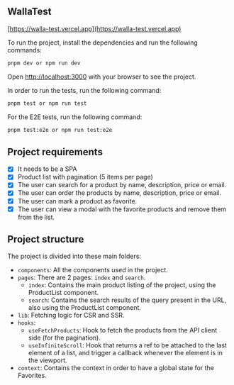 ## WallaTest

[https://walla-test.vercel.app](https://walla-test.vercel.app)

To run the project, install the dependencies and run the following commands:

```bash
pnpm dev or npm run dev
```

Open [http://localhost:3000](http://localhost:3000) with your browser to see the project.

In order to run the tests, run the following command:

```bash
pnpm test or npm run test
```

For the E2E tests, run the following command:

```bash
pnpm test:e2e or npm run test:e2e
```

## Project requirements
- [x] It needs to be a SPA
- [x] Product list with pagination (5 items per page)
- [x] The user can search for a product by name, description, price or email.
- [x] The user can order the products by name, description, price or email.
- [x] The user can mark a product as favorite.
- [x] The user can view a modal with the favorite products and remove them from the list.

## Project structure

The project is divided into these main folders:

- `components`: All the components used in the project.
- `pages`: There are 2 pages: `index` and `search`.
    - `index`: Contains the main product listing of the project, using the ProductList component.
    - `search`: Contains the search results of the query present in the URL, also using the ProductList component.
- `lib`: Fetching logic for CSR and SSR.
- `hooks`:
  - `useFetchProducts`: Hook to fetch the products from the API client side (for the pagination).
  - `useInfiniteScroll`: Hook that returns a ref to be attached to the last element of a list, and trigger a callback whenever the element is in the viewport.
- `context`: Contains the context in order to have a global state for the Favorites.
